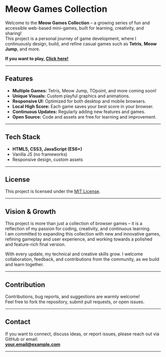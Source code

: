 # Meow Games Collection

Welcome to the **Meow Games Collection** – a growing series of fun and accessible web-based mini-games, built for learning, creativity, and sharing!  
This project is a personal journey of game development, where I continuously design, build, and refine casual games such as **Tetris**, **Meow Jump**, and more.

**If you want to play, [Click here!](https://richard-yang-liu.github.io/Meow-Game-Deom/homepage.html)**

---

## Features

- **Multiple Games:** Tetris, Meow Jump, TOpoint, and more coming soon!
- **Unique Visuals:** Custom playful graphics and animations.
- **Responsive UI:** Optimized for both desktop and mobile browsers.
- **Local High Score:** Each game saves your best score in your browser.
- **Continuous Updates:** Regularly adding new features and games.
- **Open Source:** Code and assets are free for learning and improvement.

---

## Tech Stack

- **HTML5, CSS3, JavaScript (ES6+)**
- Vanilla JS (no frameworks)
- Responsive design, custom assets

---

## License

This project is licensed under the [MIT License](LICENSE).

---

## Vision & Growth

This project is more than just a collection of browser games – it is a reflection of my passion for coding, creativity, and continuous learning.  
I am committed to expanding this collection with new and innovative games, refining gameplay and user experience, and working towards a polished and feature-rich final version.

With every update, my technical and creative skills grow. I welcome collaboration, feedback, and contributions from the community, as we build and learn together.

---

## Contribution

Contributions, bug reports, and suggestions are warmly welcome!  
Feel free to fork the repository, submit pull requests, or open issues.

---

## Contact

If you want to connect, discuss ideas, or report issues, please reach out via GitHub or email:  
**your.email@example.com**

---

